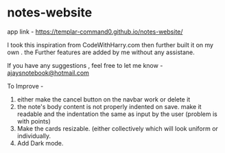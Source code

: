 # notes-website
app link - https://templar-command0.github.io/notes-website/

I took this inspiration from CodeWithHarry.com
then further built it on my own .
the Further features are added by me without any assistane.

If you have any suggestions , feel free to let me know - ajaysnotebook@hotmail.com

To Improve -
1. either make the cancel button on the navbar work or delete it
2. the note's body content is not properly indented on save. make it readable and the indentation the same as input by the user (problem is with points)
3. Make the cards resizable. (either collectively which will look uniform or individually.
4. Add Dark mode.
